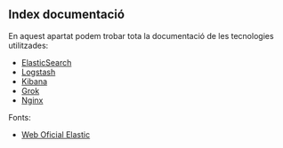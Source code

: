 ## Index documentació

En aquest apartat podem trobar tota la documentació de les tecnologies 
utilitzades:

- [ElasticSearch](elasticsearch/ElasticSearch.md)
- [Logstash](logstash/Logstash.md)
- [Kibana](kibana/Kibana.md)
- [Grok](logstash/Grok.md)
- [Nginx](kibana/Nginx.md)

Fonts:

- [Web Oficial Elastic](https://www.elastic.co/guide/index.html)
